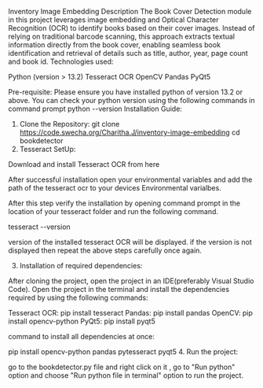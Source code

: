 Inventory Image Embedding
Description
The Book Cover Detection module in this project leverages image embedding and Optical Character Recognition (OCR) to identify books based on their cover images. Instead of relying on traditional barcode scanning, this approach extracts textual information directly from the book cover, enabling seamless book identification and retrieval of details such as title, author, year, page count and book id.
Technologies used:

Python (version > 13.2)
Tesseract OCR
OpenCV
Pandas
PyQt5

Pre-requisite:
Please ensure you have installed python of version 13.2 or above. You can check your python version using the following commands in command prompt
python --version
Installation Guide:
1. Clone the Repository:
git clone https://code.swecha.org/Charitha.J/inventory-image-embedding
cd bookdetector
2. Tesseract SetUp:


Download and install Tesseract OCR from here


After successful installation open your environmental variables and add the path of the tesseract ocr to your devices Environmental varialbes.


After this step verify the installation by opening command prompt in the location of your tesseract folder and run the following command.


tesseract --version

version of the installed tesseract OCR will be displayed. if the version is not displayed then repeat the above steps carefully once again.

3. Installation of required dependencies:

After cloning the project, open the project in an IDE(preferably Visual Studio Code).
Open the project in the terminal and install the dependencies required by using the following commands:

Tesseract OCR:
pip install tesseract
Pandas:
pip install pandas
OpenCV:
pip install opencv-python
PyQt5:
pip install pyqt5

command to install all dependencies at once:

pip install opencv-python pandas pytesseract pyqt5
4. Run the project:

go to the bookdetector.py file and right click on it , go to "Run python" option and choose "Run python file in terminal" option to run the project.
